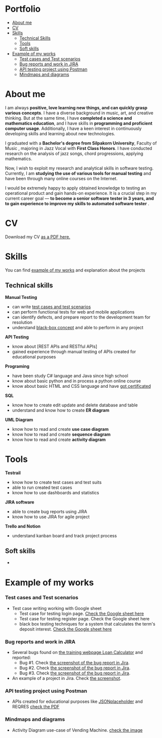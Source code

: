 # Portfolio

- [About me](https://github.com/kuamadee#about-me)
- [CV](https://github.com/kuamadee#cv)
- [Skills](https://github.com/kuamadee#skills)
    - [Technical Skills](https://github.com/kuamadee#technical-skills)
    - [Tools](https://github.com/kuamadee#tools)
    - [Soft skills](https://github.com/kuamadee#soft-skills)
- [Example of my works](https://github.com/kuamadee#example-of-my-works)
    - [Test cases and Test scenarios](https://github.com/kuamadee#test-cases-and-test-scenarios)
    - [Bug reports and work in JIRA](https://github.com/kuamadee#bug-reports-and-work-in-jira)
    - [API testing project using Postman](https://github.com/kuamadee#api-testing-project-using-postman)
    - [Mindmaps and diagrams](https://github.com/kuamadee#mindmaps-and-diagrams)

# About me

I am always **positive, love learning new things, and can quickly grasp various concepts**. I have a diverse background in music, art, and creative thinking. But at the same time, I have **completed a science and mathematics education**, and I have skills in **programming and proficient computer usage**. Additionally, I have a keen interest in continuously developing skills and learning about new technologies.

I graduated with a **Bachelor's degree from Silpakorn University**, Faculty of Music , majoring in Jazz Vocal with **First Class Honors**. I have conducted research on the analysis of jazz songs, chord progressions, applying mathematics.

Now, I wish to exploit my research and analytical skills in software testing. Currently, I am **studying the use of various tools for manual testing** and have been through many online courses on the Internet.

I would be extremely happy to apply obtained knowledge to testing an operational product and gain hands-on experience. It is a crucial step in my current career goal — **to become a senior software tester in 3 years, and to gain experience to improve my skills to automated software tester** .

# CV

Download my CV [as a PDF here.](https://www.canva.com/design/DAFuSrEb0K8/VkzdCeRW5huPFZcjR17lJg/edit?utm_content=DAFuSrEb0K8&utm_campaign=designshare&utm_medium=link2&utm_source=sharebutton)

# Skills

You can find [example of my works](https://github.com/kuamadee/kuamadee#example-of-my-works) and explanation about the projects

## Technical skills

**Manual Testing**

- can write [test cases and test scenarios](https://github.com/kuamadee/kuamadee#test-cases-and-test-scenarios)
- can perform functional tests for web and mobile applications
- can identify defects, and prepare report to the development team for resolution
- understand [black-box concept](https://github.com/kuamadee/kuamadee#test-cases-and-test-scenarios) and able to perform in any project

**API Testing**

- know about [REST APIs and RESTful APIs]
- gained experience through manual testing of APIs created for educational purposes

**Programing**

- have been study C# language and Java since high school
- know about basic python and in process a python online course
- know about basic HTML and CSS language and have [got certificated](https://drive.google.com/file/d/1QSuMA5uqxzyfqCLr9-Y0I7OPCO6FrWdk/view?usp=drive_link)

**SQL**

- know how to create edit update and delete database and table
- understand and know how to create **ER diagram**

**UML Diagram**

- know how to read and create **use case diagram**
- know how to read and create **sequence diagram**
- know how to read and create **activity diagram**

# Tools

**Testrail**

- know how to create test cases and test suits
- able to run created test cases
- know how to use dashboards and statistics

**JIRA software**

- able to create bug reports using JIRA
- know how to use JIRA for agile project

**Trello and Notion**

- understand kanban board and track project process

## Soft skills

- 

# Example of my works

### Test cases and Test scenarios

- Test case writing working with Google sheet
    - Test case for testing login page. [Check the Google sheet here](https://docs.google.com/spreadsheets/d/1Aygei39xarpsRjKmj53MEyEEOI8mDxm2_uO9I0f9a4o/edit?usp=sharing)
    - Test case for testing register page. Check the Google sheet here
    - black box testing techniques for a system that calculates the term's deposit interest. [Check the Google sheet here](https://docs.google.com/spreadsheets/d/1lL82MaxnvUuGZPZyfk9rOsZzQdSMdGCj0J-FRQRILSk/edit?usp=sharing)

### Bug reports and work in JIRA

- Several bugs found on [the training webpage Loan Calculator](http://creditcalculator.pointschool.ru/) and reported:
    - Bug #1. Check [the screenshot of the bug report in Jira](https://drive.google.com/file/d/1Ypqw992_r6YgXNdqslH1FVW3Y33sT6ip/view?usp=sharing).
    - Bug #2. Check [the screenshot of the bug report in Jira](https://drive.google.com/file/d/15KB2fIqWO4uIUbAMejk8ZZrkpPfJzz1m/view?usp=sharing).
    - Bug #3. Check [the screenshot of the bug report in Jira](https://drive.google.com/file/d/1Qn_Fe5gwdEQ-f4PKpg115CZaWl3_N705/view?usp=sharing).
- An example of a project in Jira. Check [the screenshot](https://drive.google.com/file/d/1uN7R4SGWYZ0zn45id8_CeSzs4sn68BWq/view?usp=sharing).

### API testing project using Postman

- APIs created for educational purposes like [JSONplaceholder](https://jsonplaceholder.typicode.com/) and REQRES [check the PDF](https://drive.google.com/file/d/1qFSp3OYBziaZmQ2GbLqK1yNdTKi5YGZv/view?usp=drive_link)

### Mindmaps and diagrams
- Activity Diagram use-case of Vending Machine. [check the image](https://drive.google.com/file/d/1BTqLp-PzgrVgZt2_eWzmibwT0d2lMupQ/view?usp=drive_link)
